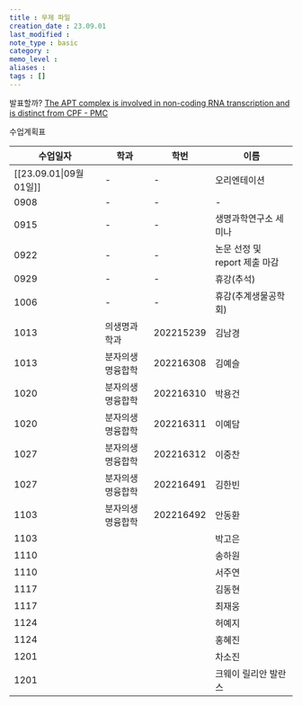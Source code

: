 ```yaml
---
title : 무제 파일
creation_date : 23.09.01
last_modified :
note_type : basic
category :
memo_level :
aliases : 
tags : []
---
```


발표할까? [The APT complex is involved in non-coding RNA transcription and is distinct from CPF - PMC](https://www.ncbi.nlm.nih.gov/pmc/articles/PMC6265451/)

수업계획표

| 수업일자                | 학과             | 학번      | 이름                          |
| ----------------------- | ---------------- | --------- | ----------------------------- |
| [[23.09.01\|09월 01일]] | -                | -         | 오리엔테이션                  |
| 0908                    | -                | -         | -                             |
| 0915                    | -                | -         | 생명과학연구소 세미나         |
| 0922                    | -                | -         | 논문 선정 및 report 제출 마감 |
| 0929                    | -                | -         | 휴강(추석)                    |
| 1006                    | -                | -         | 휴감(추계생물공학회)          |
| 1013                    | 의생명과학과     | 202215239 | 김남경                        |
| 1013                    | 분자의생명융합학 | 202216308 | 김예슬                        |
| 1020                    | 분자의생명융합학 | 202216310 | 박용건                        |
| 1020                    | 분자의생명융합학 | 202216311 | 이예담                        |
| 1027                    | 분자의생명융합학 | 202216312 | 이중찬                        |
| 1027                    | 분자의생명융합학 | 202216491 | 김한빈                        |
| 1103                    | 분자의생명융합학 | 202216492 | 안동환                        |
| 1103                    |                  |           | 박고은                        |
| 1110                    |                  |           | 송하원                        |
| 1110                    |                  |           | 서주연                        |
| 1117                    |                  |           | 김동현                        |
| 1117                    |                  |           | 최재웅                        |
| 1124                    |                  |           | 허예지                        |
| 1124                    |                  |           | 홍혜진                        |
| 1201                    |                  |           | 차소진                        |
| 1201                    |                  |           | 크웨이 릴리안 발란스          |
